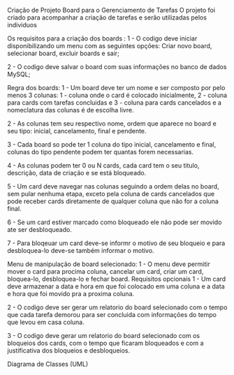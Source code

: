 Criação de Projeto Board para o Gerenciamento de Tarefas
O projeto foi criado para acompanhar a criação de tarefas e serão utilizadas pelos individuos

Os requisitos para a criação dos boards :
1 - O codigo deve iniciar disponibilizando um menu com as seguintes opções: Criar novo board, selecionar board, excluir boards e sair;

2 - O codigo deve salvar o board com suas informações no banco de dados MySQL;

Regra dos boards:
1 - Um board deve ter um nome e ser composto por pelo menos 3 colunas: 1 - coluna onde o card é colocado inicialmente, 2 - coluna para cards com tarefas concluidas e 3 - coluna para cards cancelados e a nomeclatura das colunas é de escolha livre.

2 - As colunas tem seu respectivo nome, ordem que aparece no board e seu tipo: inicial, cancelamento, final e pendente.

3 - Cada board so pode ter 1 coluna do tipo inicial, cancelamento e final, colunas do tipo pendente podem ter quantas forem necessarias.

4 - As colunas podem ter 0 ou N cards, cada card tem o seu titulo, descrição, data de criação e se está bloqueado.

5 - Um card deve navegar nas colunas seguindo a ordem delas no board, sem pular nenhuma etapa, exceto pela coluna de cards cancelados que pode receber cards diretamente de qualquer coluna que não for a coluna final.

6 - Se um card estiver marcado como bloqueado ele não pode ser movido ate ser desbloqueado.

7 - Para bloqeuar um card deve-se informr o motivo de seu bloqueio e para desbloquea-lo deve-se também informar o motivo.

Menu de manipulação de board selecionado:
1 - O menu deve permitir mover o card para procima coluna, cancelar um card, criar um card, bloquea-lo, desbloquea-lo e fechar board.
Requisitos opcionais
1 - Um card deve armazenar a data e hora em que foi colocado em uma coluna e a data e hora que foi movido pra a proxima coluna.

2 - O codigo deve ser gerar um relatorio do board selecionado com o tempo que cada tarefa demorou para ser concluida com informações do tempo que levou em casa coluna.

3 - O codigo deve gerar um relatorio do board selecionado com os bloqueios dos cards, com o tempo que ficaram bloqueados e com a justificativa dos bloqueios e desbloqueios.

Diagrama de Classes (UML) 
